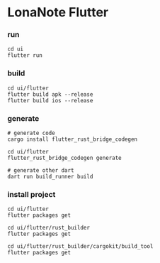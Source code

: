 # LonaNote Flutter

### run

```
cd ui
flutter run
```

### build

```
cd ui/flutter
flutter build apk --release
flutter build ios --release
```

### generate

```
# generate code
cargo install flutter_rust_bridge_codegen

cd ui/flutter
flutter_rust_bridge_codegen generate

# generate other dart
dart run build_runner build
```

### install project

```
cd ui/flutter
flutter packages get

cd ui/flutter/rust_builder
flutter packages get

cd ui/flutter/rust_builder/cargokit/build_tool
flutter packages get
```
